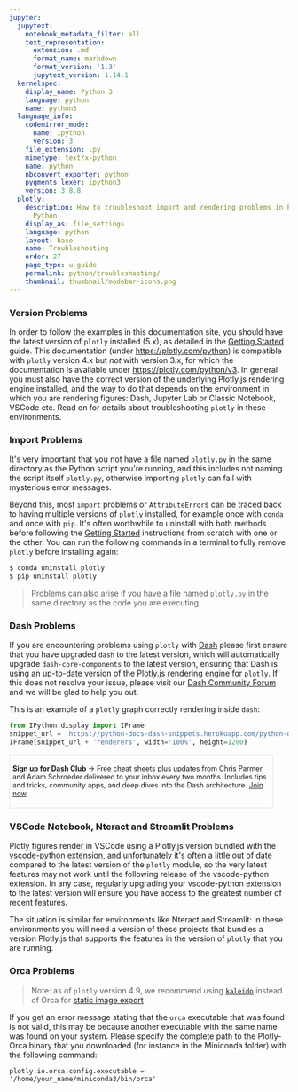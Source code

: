 ```yaml
---
jupyter:
  jupytext:
    notebook_metadata_filter: all
    text_representation:
      extension: .md
      format_name: markdown
      format_version: '1.3'
      jupytext_version: 1.14.1
  kernelspec:
    display_name: Python 3
    language: python
    name: python3
  language_info:
    codemirror_mode:
      name: ipython
      version: 3
    file_extension: .py
    mimetype: text/x-python
    name: python
    nbconvert_exporter: python
    pygments_lexer: ipython3
    version: 3.8.8
  plotly:
    description: How to troubleshoot import and rendering problems in Plotly with
      Python.
    display_as: file_settings
    language: python
    layout: base
    name: Troubleshooting
    order: 27
    page_type: u-guide
    permalink: python/troubleshooting/
    thumbnail: thumbnail/modebar-icons.png
---
```


<!-- #region -->
### Version Problems

In order to follow the examples in this documentation site, you should have the latest version of `plotly` installed (5.x), as detailed in the [Getting Started](/python/getting-started) guide. This documentation (under https://plotly.com/python) is compatible with `plotly` version 4.x but *not* with version 3.x, for which the documentation is available under https://plotly.com/python/v3. In general you must also have the correct version of the underlying Plotly.js rendering engine installed, and the way to do that depends on the environment in which you are rendering figures: Dash, Jupyter Lab or Classic Notebook, VSCode etc. Read on for details about troubleshooting `plotly` in these environments.

### Import Problems

It's very important that you not have a file named `plotly.py` in the same directory as the Python script you're running, and this includes not naming the script itself `plotly.py`, otherwise importing `plotly` can fail with mysterious error messages.

Beyond this, most `import` problems or `AttributeError`s can be traced back to having multiple versions of `plotly` installed, for example once with `conda` and once with `pip`. It's often worthwhile to uninstall with both methods before following the [Getting Started](/python/getting-started) instructions from scratch with one or the other. You can run the following commands in a terminal to fully remove `plotly` before installing again:

```bash
$ conda uninstall plotly
$ pip uninstall plotly
```

> Problems can also arise if you have a file named `plotly.py` in the same directory as the code you are executing.

### Dash Problems

If you are encountering problems using `plotly` with [Dash](https://dash.plotly.com/) please first ensure that you have upgraded `dash` to the latest version, which will automatically upgrade `dash-core-components` to the latest version, ensuring that Dash is using an up-to-date version of the Plotly.js rendering engine for `plotly`. If this does not resolve your issue, please visit our [Dash Community Forum](https://community.plotly.com/) and we will be glad to help you out.

This is an example of a `plotly` graph correctly rendering inside `dash`:
<!-- #endregion -->

```python hide_code=true
from IPython.display import IFrame
snippet_url = 'https://python-docs-dash-snippets.herokuapp.com/python-docs-dash-snippets/'
IFrame(snippet_url + 'renderers', width='100%', height=1200)
```

<div style="font-size: 0.9em;"><div style="width: calc(100% - 30px); box-shadow: none; border: thin solid rgb(229, 229, 229);"><div style="padding: 5px;"><div><p><strong>Sign up for Dash Club</strong> → Free cheat sheets plus updates from Chris Parmer and Adam Schroeder delivered to your inbox every two months. Includes tips and tricks, community apps, and deep dives into the Dash architecture.
<u><a href="https://go.plotly.com/dash-club?utm_source=Dash+Club+2022&utm_medium=graphing_libraries&utm_content=inline">Join now</a></u>.</p></div></div></div></div>


### VSCode Notebook, Nteract and Streamlit Problems

Plotly figures render in VSCode using a Plotly.js version bundled with the [vscode-python extension](https://code.visualstudio.com/docs/languages/python), and unfortunately it's often a little out of date compared to the latest version of the `plotly` module, so the very latest features may not work until the following release of the vscode-python extension. In any case, regularly upgrading your vscode-python extension to the latest version will ensure you have access to the greatest number of recent features.

The situation is similar for environments like Nteract and Streamlit: in these environments you will need a version of these projects that bundles a version Plotly.js that supports the features in the version of `plotly` that you are running.

### Orca Problems

> Note: as of `plotly` version 4.9, we recommend using [`kaleido`](https://github.com/plotly/Kaleido)
> instead of Orca for [static image export](/python/static-image-export/)

If you get an error message stating that the `orca` executable that was found is not valid, this may be because another executable with the same name was found on your system. Please specify the complete path to the Plotly-Orca binary that you downloaded (for instance in the Miniconda folder) with the following command:

`plotly.io.orca.config.executable = '/home/your_name/miniconda3/bin/orca'`
